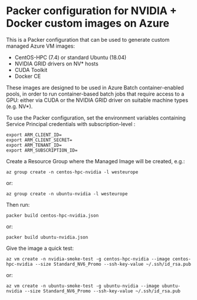 # Packer configuration for NVIDIA + Docker custom images on Azure

This is a Packer configuration that can be used to generate custom managed Azure VM images:

- CentOS-HPC (7.4) or standard Ubuntu (18.04)
- NVIDIA GRID drivers on NV* hosts
- CUDA Toolkit
- Docker CE

These images are designed to be used in Azure Batch container-enabled pools, in order to run container-based batch jobs that require access to a GPU: either via CUDA or the NVIDIA GRID driver on suitable machine types (e.g. NV*).

To use the Packer configuration, set the environment variables containing Service Principal credentials with subscription-level :

```
export ARM_CLIENT_ID=
export ARM_CLIENT_SECRET=
export ARM_TENANT_ID=
export ARM_SUBSCRIPTION_ID=
```

Create a Resource Group where the Managed Image will be created, e.g.:

```
az group create -n centos-hpc-nvidia -l westeurope
```

or:

```
az group create -n ubuntu-nvidia -l westeurope
```

Then run:

```
packer build centos-hpc-nvidia.json
```

or:

```
packer build ubuntu-nvidia.json
```

Give the image a quick test:

```
az vm create -n nvidia-smoke-test -g centos-hpc-nvidia --image centos-hpc-nvidia --size Standard_NV6_Promo --ssh-key-value ~/.ssh/id_rsa.pub
```

or:

```
az vm create -n ubuntu-smoke-test -g ubuntu-nvidia --image ubuntu-nvidia --size Standard_NV6_Promo --ssh-key-value ~/.ssh/id_rsa.pub
```

